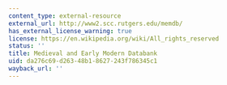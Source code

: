 ```yaml
---
content_type: external-resource
external_url: http://www2.scc.rutgers.edu/memdb/
has_external_license_warning: true
license: https://en.wikipedia.org/wiki/All_rights_reserved
status: ''
title: Medieval and Early Modern Databank
uid: da276c69-d263-48b1-8627-243f786345c1
wayback_url: ''
---
```

